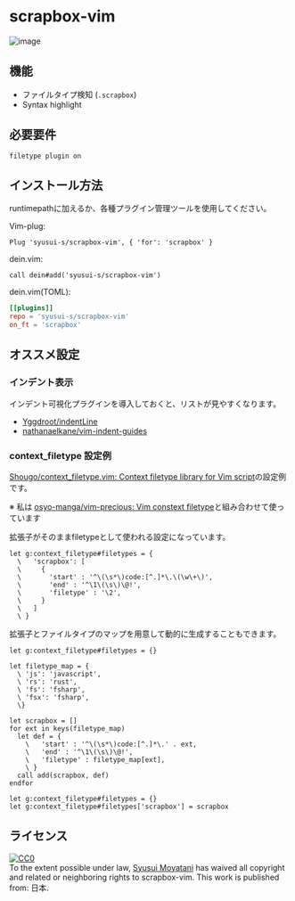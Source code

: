 scrapbox-vim
======

![image](https://user-images.githubusercontent.com/1228033/165723282-124f4294-4f50-4eee-8bde-3edee215a7f5.png)

## 機能
* ファイルタイプ検知 (`.scrapbox`)
* Syntax highlight

## 必要要件

```vim
filetype plugin on
```

## インストール方法

runtimepathに加えるか、各種プラグイン管理ツールを使用してください。

Vim-plug:

```
Plug 'syusui-s/scrapbox-vim', { 'for': 'scrapbox' }
```

dein.vim:

```vim
call dein#add('syusui-s/scrapbox-vim')
```

dein.vim(TOML):

```toml
[[plugins]]
repo = 'syusui-s/scrapbox-vim'
on_ft = 'scrapbox'
```

## オススメ設定
### インデント表示
インデント可視化プラグインを導入しておくと、リストが見やすくなります。

* [Yggdroot/indentLine](https://github.com/Yggdroot/indentLine)
* [nathanaelkane/vim-indent-guides](https://github.com/nathanaelkane/vim-indent-guides)

### context_filetype 設定例
[Shougo/context_filetype.vim: Context filetype library for Vim script](https://github.com/Shougo/context_filetype.vim)の設定例です。

※ 私は [osyo-manga/vim-precious: Vim constext filetype](https://github.com/osyo-manga/vim-precious)と組み合わせて使っています

拡張子がそのままfiletypeとして使われる設定になっています。

```vim
let g:context_filetype#filetypes = {
  \   'scrapbox': [
  \     {
  \       'start' : '^\(\s*\)code:[^.]*\.\(\w\+\)',
  \       'end' : '^\1\(\s\)\@!',
  \       'filetype' : '\2',
  \     }
  \   ]
  \ }
```

拡張子とファイルタイプのマップを用意して動的に生成することもできます。

```vim
let g:context_filetype#filetypes = {}

let filetype_map = {
  \ 'js': 'javascript',
  \ 'rs': 'rust',
  \ 'fs': 'fsharp',
  \ 'fsx': 'fsharp',
  \}

let scrapbox = []
for ext in keys(filetype_map)
  let def = {
    \   'start' : '^\(\s*\)code:[^.]*\.' . ext,
    \   'end' : '^\1\(\s\)\@!',
    \   'filetype' : filetype_map[ext],
    \ }
  call add(scrapbox, def)
endfor

let g:context_filetype#filetypes = {}
let g:context_filetype#filetypes['scrapbox'] = scrapbox
```

## ライセンス

<p xmlns:dct="http://purl.org/dc/terms/" xmlns:vcard="http://www.w3.org/2001/vcard-rdf/3.0#" lang="en">
  <a rel="license"
     href="http://creativecommons.org/publicdomain/zero/1.0/">
    <img src="http://i.creativecommons.org/p/zero/1.0/88x31.png" style="border-style: none;" alt="CC0" />
  </a>
  <br />
  To the extent possible under law,
  <a rel="dct:publisher" href="https://github.com/syusui-s/scrapbox-vim"><span property="dct:title">Syusui Moyatani</span></a>
  has waived all copyright and related or neighboring rights to
  <span property="dct:title">scrapbox-vim</span>.
  This work is published from:
  <span property="vcard:Country" datatype="dct:ISO3166" content="JP" about="https://github.com/syusui-s/scrapbox-vim">日本</span>.
</p>
